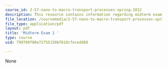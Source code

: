 ```yaml
---
course_id: 2-57-nano-to-macro-transport-processes-spring-2012
description: This resource contains information regarding midterm exam 1.
file_location: /coursemedia/2-57-nano-to-macro-transport-processes-spring-2012/799709f80e72755150bf61dcfecedd68_MIT2_57S12_ex_1.pdf
file_type: application/pdf
layout: pdf
title: 'Midterm Exam 1 '
type: course
uid: 799709f80e72755150bf61dcfecedd68

---
```

None